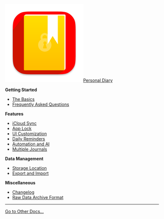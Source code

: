 [![](_media/icon.png ':size=20')Personal Diary](/personal-diary/ "Personal Diary Tutorial & Documentation")

**Getting Started**
 * [The Basics](personal-diary/the-basics.md "Personal Diary - The Basics")
 * [Frequently Asked Questions](personal-diary/faq.md "Personal Diary - Frequently Asked Questions")

**Features**
 * [iCloud Sync](personal-diary/icloud-sync.md "Personal Diary - iCloud Sync")
 * [App Lock](personal-diary/app-lock.md "Personal Diary - App Lock")
 * [UI Customization](personal-diary/ui-customization.md "Personal Diary - UI Customization")
 * [Daily Reminders](personal-diary/daily-reminders.md "Personal Diary - Daily Reminders")
 * [Automation and AI](personal-diary/automation-and-ai "Personal Diary - Automation and AI")
 * [Multiple Journals](personal-diary/multiple-journals.md "Personal Diary - Multiple Journals")

**Data Management**
 * [Storage Location](personal-diary/storage-location.md "Personal Diary - Storage Location")
 * [Export and Import](personal-diary/export-import.md "Personal Diary - Export and Import")

**Miscellaneous**
 * [Changelog](personal-diary/changelog.md "Personal Diary - Changelog")
 * [Raw Data Archive Format](personal-diary/export-data-format.md "Personal Diary - Raw Data Archive Format")

---

[Go to Other Docs...](/)
